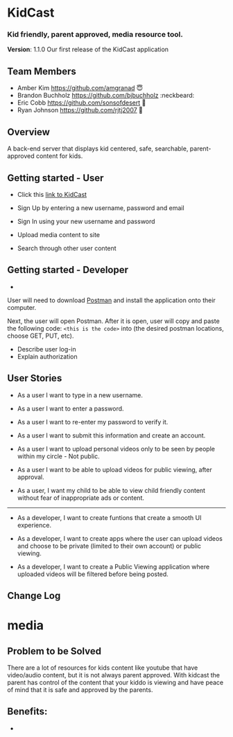 # KidCast
### Kid friendly, parent approved, media resource tool.

**Version**: 1.1.0 Our first release of the KidCast application

## Team Members
* Amber Kim https://github.com/amgranad :innocent:
* Brandon Buchholz https://github.com/bjbuchholz :neckbeard:
* Eric Cobb https://github.com/sonsofdesert :wolf:
* Ryan Johnson  https://github.com/rjtj2007 :evergreen_tree:

## Overview
A back-end server that displays kid centered, safe, searchable, parent-approved content for kids.

## Getting started - User

* Click this [link to KidCast](https://kidcast.herokuapp.com)

* Sign Up by entering a new username, password and email

* Sign In using your new username and password

* Upload media content to site

* Search through other user content

## Getting started - Developer

* 




User will need to download [Postman](https://www.getpostman.com/) and install the application onto their computer. 

Next, the user will open Postman. After it is open, user will copy and paste the following code: ```<this is the code>``` into (the desired postman locations, choose GET, PUT, etc).
* Describe user log-in
* Explain authorization




## User Stories
* As a user I want to type in a new username.

* As a user I want to enter a password.

* As a user I want to re-enter my password to verify it.

* As a user I want to submit this information and create an account.

* As a user I want to upload personal videos only to be seen by people within my circle - Not public.

* As a user I want to be able to upload videos for public viewing, after approval. 

* As a user, I want my child to be able to view child friendly content without fear of inappropriate ads or content. 

------

* As a developer, I want to create funtions that create a smooth UI experience.

* As a developer, I want to create apps where the user can upload videos and choose to be private (limited to their own account) or public viewing.

* As a developer, I want to create a Public Viewing application where uploaded videos will be filtered before being posted. 

## Change Log

# media

## Problem to be Solved
There are a lot of resources for kids content like youtube that have video/audio content, but it is not always parent approved. With kidcast the parent has control of the content that your kiddo is viewing and have peace of mind that it is safe and approved by the parents.

## Benefits:
* 

